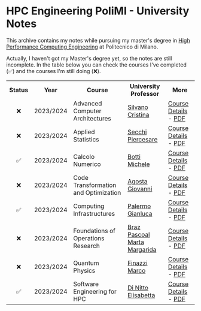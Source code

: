 # HPC Engineering PoliMI - University Notes

This archive contains my notes while pursuing my master's degree in [High Performance Computing Engineering](https://masterhpc.polimi.it/) at Politecnico di Milano.

Actually, I haven't got my Master's degree yet, so the notes are still incomplete. In the table below you can check the courses I've completed (✅) and the courses I'm still doing (❌).

<table>
    <tr>
        <th>Status</th>
        <th>Year</th>
        <th>Course</th>
        <th>University Professor</th>
        <th>More</th>
    </tr>
    <tr>
        <td align="center">❌</td>
        <td>2023/2024</td>
        <td>Advanced Computer Architectures</td>
        <td><a href="https://aunicalogin.polimi.it/aunicalogin/getservizio.xml?id_servizio=167&evn_didattica=evento&k_doc=154207" target="_blank">Silvano Cristina</a></td>
        <td><a href="advanced-computer-architectures/README.md">Course Details</a> - <a href="advanced-computer-architectures/notes/advanced-computer-architectures.pdf">PDF</a></td>
    </tr>
    <tr>
        <td align="center">❌</td>
        <td>2023/2024</td>
        <td>Applied Statistics</td>
        <td><a href="https://aunicalogin.polimi.it/aunicalogin/getservizio.xml?id_servizio=167&evn_didattica=evento&k_doc=4620" target="_blank">Secchi Piercesare</a></td>
        <td><a href="applied-statistics/README.md">Course Details</a> - <a href="applied-statistics/notes/applied-statistics.pdf">PDF</a></td>
    </tr>
    <tr>
        <td align="center">✅</td>
        <td>2023/2024</td>
        <td>Calcolo Numerico</td>
        <td><a href="https://aunicalogin.polimi.it/aunicalogin/getservizio.xml?id_servizio=167&evn_didattica=evento&k_doc=717400" target="_blank">Botti Michele</a></td>
        <td><a href="calcolo-numerico/README.md">Course Details</a> - <a href="calcolo-numerico/notes/calcolo-numerico.pdf">PDF</a></td>
    </tr>
    <tr>
        <td align="center">❌</td>
        <td>2023/2024</td>
        <td>Code Transformation and Optimization</td>
        <td><a href="https://aunicalogin.polimi.it/aunicalogin/getservizio.xml?id_servizio=167&evn_didattica=evento&k_doc=6353" target="_blank">Agosta Giovanni</a></td>
        <td><a href="code-transformation-and-optimization/README.md">Course Details</a> - <a href="code-transformation-and-optimization/notes/code-transformation-and-optimization.pdf">PDF</a></td>
    </tr>
    <tr>
        <td align="center">✅</td>
        <td>2023/2024</td>
        <td>Computing Infrastructures</td>
        <td><a href="https://aunicalogin.polimi.it/aunicalogin/getservizio.xml?id_servizio=167&evn_didattica=evento&k_doc=120425" target="_blank">Palermo Gianluca</a></td>
        <td><a href="computing-infrastructures/README.md">Course Details</a> - <a href="computing-infrastructures/notes/computing-infrastructures.pdf">PDF</a></td>
    </tr>
    <tr>
        <td align="center">❌</td>
        <td>2023/2024</td>
        <td>Foundations of Operations Research</td>
        <td><a href="https://aunicalogin.polimi.it/aunicalogin/getservizio.xml?id_servizio=167&evn_didattica=evento&k_doc=685067" target="_blank">Braz Pascoal Marta Margarida</a></td>
        <td><a href="foundations-of-operations-research/README.md">Course Details</a> - <a href="foundations-of-operations-research/notes/foundations-of-operations-research.pdf">PDF</a></td>
    </tr>
    <tr>
        <td align="center">❌</td>
        <td>2023/2024</td>
        <td>Quantum Physics</td>
        <td><a href="https://aunicalogin.polimi.it/aunicalogin/getservizio.xml?id_servizio=167&evn_didattica=evento&k_doc=67166" target="_blank">Finazzi Marco</a></td>
        <td><a href="quantum-physics/README.md">Course Details</a> - <a href="quantum-physics/notes/quantum-physics.pdf">PDF</a></td>
    </tr>
    <tr>
        <td align="center">✅</td>
        <td>2023/2024</td>
        <td>Software Engineering for HPC</td>
        <td><a href="https://aunicalogin.polimi.it/aunicalogin/getservizio.xml?id_servizio=167&evn_didattica=evento&k_doc=4444" target="_blank">Di Nitto Elisabetta</a></td>
        <td><a href="software-engineering-for-hpc/README.md">Course Details</a> - <a href="software-engineering-for-hpc/notes/software-engineering-for-hpc.pdf">PDF</a></td>
    </tr>
</table>